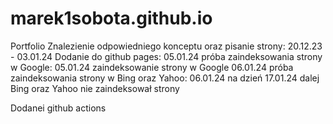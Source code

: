 # marek1sobota.github.io
Portfolio
Znalezienie odpowiedniego konceptu oraz pisanie strony: 20.12.23 - 03.01.24
Dodanie do github pages: 05.01.24
próba zaindeksowania strony w Google: 05.01.24 
zaindeksowanie strony w Google 06.01.24
próba zaindeksowania strony w Bing oraz Yahoo: 06.01.24
na dzień 17.01.24 dalej Bing oraz Yahoo nie zaindeksował strony 

Dodanei github actions